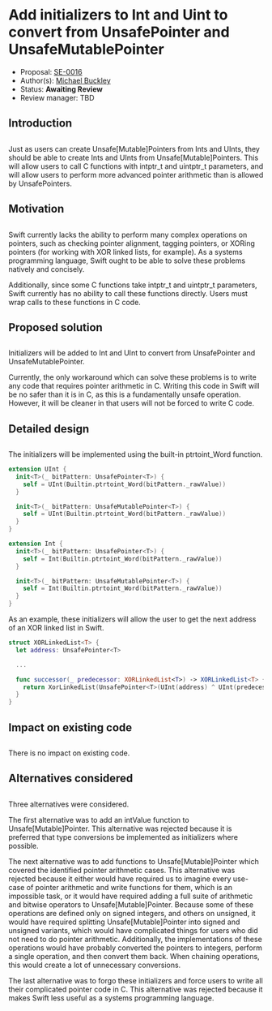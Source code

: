 # Add initializers to Int and Uint to convert from UnsafePointer and UnsafeMutablePointer

* Proposal: [SE-0016](https://github.com/apple/swift-evolution/blob/master/proposals/0016-initializers-for-converting-unsafe-pointers-to-ints.md)
* Author(s): [Michael Buckley](https://github.com/MichaelBuckley)
* Status: **Awaiting Review**
* Review manager: TBD

## Introduction
## 
Just as users can create Unsafe[Mutable]Pointers from Ints and UInts, they
should be able to create Ints and UInts from Unsafe[Mutable]Pointers. This will
allow users to call C functions with intptr_t and uintptr_t parameters, and will
allow users to perform more advanced pointer arithmetic than is allowed by
UnsafePointers.

## Motivation
## 
Swift currently lacks the ability to perform many complex operations on
pointers, such as checking pointer alignment, tagging pointers, or XORing
pointers (for working with XOR linked lists, for example). As a systems
programming language, Swift ought to be able to solve these problems natively
and concisely.

Additionally, since some C functions take intptr_t and uintptr_t parameters,
Swift currently has no ability to call these functions directly. Users must wrap
calls to these functions in C code.

## Proposed solution
## 
Initializers will be added to Int and UInt to convert from UnsafePointer and
UnsafeMutablePointer.

Currently, the only workaround which can solve these problems is to write any
code that requires pointer arithmetic in C. Writing this code in Swift will be
no safer than it is in C, as this is a fundamentally unsafe operation. However,
it will be cleaner in that users will not be forced to write C code.

## Detailed design
## 
The initializers will be implemented using the built-in ptrtoint_Word function.

```swift
extension UInt {
  init<T>(_ bitPattern: UnsafePointer<T>) {
    self = UInt(Builtin.ptrtoint_Word(bitPattern._rawValue))
  }

  init<T>(_ bitPattern: UnsafeMutablePointer<T>) {
    self = UInt(Builtin.ptrtoint_Word(bitPattern._rawValue))
  }
}

extension Int {
  init<T>(_ bitPattern: UnsafePointer<T>) {
    self = Int(Builtin.ptrtoint_Word(bitPattern._rawValue))
  }

  init<T>(_ bitPattern: UnsafeMutablePointer<T>) {
    self = Int(Builtin.ptrtoint_Word(bitPattern._rawValue))
  }
}
```

As an example, these initializers will allow the user to get the next address of
an XOR linked list in Swift.

```swift
struct XORLinkedList<T> {
  let address: UnsafePointer<T>

  ...

  func successor(_ predecessor: XORLinkedList<T>) -> XORLinkedList<T> {
    return XorLinkedList(UnsafePointer<T>(UInt(address) ^ UInt(predecessor.address)))
  }
}
```

## Impact on existing code
## 
There is no impact on existing code.

## Alternatives considered
## 
Three alternatives were considered.

The first alternative was to add an intValue function to Unsafe[Mutable]Pointer.
This alternative was rejected because it is preferred that type conversions be
implemented as initializers where possible.

The next alternative was to add functions to Unsafe[Mutable]Pointer which
covered the identified pointer arithmetic cases. This alternative was rejected
because it either would have required us to imagine every use-case of pointer
arithmetic and write functions for them, which is an impossible task, or it
would have required adding a full suite of arithmetic and bitwise operators to
Unsafe[Mutable]Pointer. Because some of these operations are defined only on
signed integers, and others on unsigned, it would have required splitting
Unsafe[Mutable]Pointer into signed and unsigned variants, which would have
complicated things for users who did not need to do pointer arithmetic.
Additionally, the implementations of these operations would have probably
converted the pointers to integers, perform a single operation, and then convert
them back. When chaining operations, this would create a lot of unnecessary
conversions.

The last alternative was to forgo these initializers and force users to write
all their complicated pointer code in C. This alternative was rejected because
it makes Swift less useful as a systems programming language.

